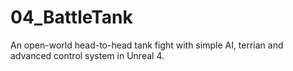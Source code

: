 # 04_BattleTank
An open-world head-to-head tank fight with simple AI, terrian and advanced control system in Unreal 4.
